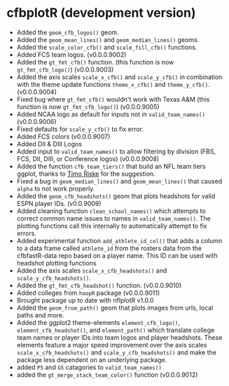 # cfbplotR (development version)

* Added the `geom_cfb_logos()` geom.
* Added the `geom_mean_lines()` and `geom_median_lines()` geoms.
* Added the `scale_color_cfb()` and `scale_fill_cfb()` functions. 
* Added FCS team logos. (v0.0.0.9002)
* Added the `gt_fmt_cfb()` function. (this function is now `gt_fmt_cfb_logo()`) (v0.0.0.9003)
* Added the axis scales `scale_x_cfb()` and `scale_y_cfb()` in combination with the theme update functions `theme_x_cfb()` and `theme_y_cfb()`. (v0.0.0.9004)
* Fixed bug where `gt_fmt_cfb()` wouldn't work with Texas A&M (this function is now `gt_fmt_cfb_logo()`) (v0.0.0.9005) 
* Added NCAA logo as default for inputs not in `valid_team_names()`(v0.0.0.9006)
* Fixed defaults for `scale_y_cfb()` to fix error.
* Added FCS colors (v0.0.0.9007)
* Added DII & DIII Logos
* Added input to `valid_team_names()` to allow filtering by division (FBS, FCS, DII, DIII, or Conference logos) (v0.0.0.9008)
* Added the function `cfb_team_tiers()` that build an NFL team tiers ggplot, thanks to [Timo Riske](https://twitter.com/PFF_Moo) for the suggestion.
* Fixed a bug in `geom_median_lines()` and `geom_mean_lines()` that caused `alpha` to not work properly.
* Added the `geom_cfb_headshots()` geom that plots headshots for valid ESPN player IDs. (v0.0.9009)
* Added cleaning function `clean_school_names()` which attempts to correct common name issues to names in `valid_team_names()`. The plotting functions call this internally to automatically attempt to fix errors.
* Added experimental function `add_athlete_id_col()` that adds a column to a data frame called `athlete_id` from the rosters data from the cfbfastR-data repo based on a player name. This ID can be used with headshot plotting functions
* Added the axis scales `scale_x_cfb_headshots()` and `scale_y_cfb_headshots()`.
* Added the `gt_fmt_cfb_headshot()` function. (v0.0.0.9010)
* Added colleges from `hoopR` package (v0.0.0.9011)
* Brought package up to date with nflplotR v1.0.0
* Added the `geom_from_path()` geom that plots images from urls, local paths and more.
* Added the ggplot2 theme-elements `element_cfb_logo()`, `element_cfb_headshot()`, 
and `element_path()` which translate college team names or player IDs into team logos and player headshots. These elements feature a major speed improvement over the axis scales `scale_x_cfb_headshots()` and `scale_y_cfb_headshots()` and make the package less dependent on an underlying package.
* added `P5` and `G5` catagories to `valid_team_names()`
* added the `gt_merge_stack_team_color()` function (v0.0.0.9012)

